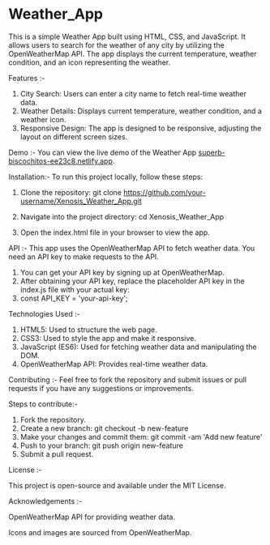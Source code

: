 # Weather_App

This is a simple Weather App built using HTML, CSS, and JavaScript. It allows users to search for the weather of any city by utilizing the OpenWeatherMap API. The app displays the current temperature, weather condition, and an icon representing the weather.

Features :-
1) City Search: Users can enter a city name to fetch real-time weather data.
2) Weather Details: Displays current temperature, weather condition, and a weather icon.
3) Responsive Design: The app is designed to be responsive, adjusting the layout on different screen sizes.


Demo :-
You can view the live demo of the Weather App [superb-biscochitos-ee23c8.netlify.app](https://superb-biscochitos-ee23c8.netlify.app/).


Installation:-
To run this project locally, follow these steps:

1) Clone the repository: git clone https://github.com/your-username/Xenosis_Weather_App.git

2) Navigate into the project directory: cd Xenosis_Weather_App

3) Open the index.html file in your browser to view the app.


API :-
This app uses the OpenWeatherMap API to fetch weather data. You need an API key to make requests to the API.

1) You can get your API key by signing up at OpenWeatherMap.
2) After obtaining your API key, replace the placeholder API key in the index.js file with your actual key:
3) const API_KEY = 'your-api-key';


Technologies Used :-

1) HTML5: Used to structure the web page.
2) CSS3: Used to style the app and make it responsive.
3) JavaScript (ES6): Used for fetching weather data and manipulating the DOM.
4) OpenWeatherMap API: Provides real-time weather data.


Contributing :-
Feel free to fork the repository and submit issues or pull requests if you have any suggestions or improvements.

Steps to contribute:-

1) Fork the repository.
2) Create a new branch: git checkout -b new-feature
3) Make your changes and commit them: git commit -am 'Add new feature'
4) Push to your branch: git push origin new-feature
5) Submit a pull request.


License :-

This project is open-source and available under the MIT License.

Acknowledgements :-

OpenWeatherMap API for providing weather data.

Icons and images are sourced from OpenWeatherMap.
